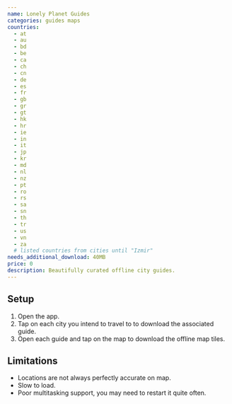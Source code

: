 ```yaml
---
name: Lonely Planet Guides
categories: guides maps
countries:
  - at
  - au
  - bd
  - be
  - ca
  - ch
  - cn
  - de
  - es
  - fr
  - gb
  - gr
  - gt
  - hk
  - hr
  - ie
  - in
  - it
  - jp
  - kr
  - md
  - nl
  - nz
  - pt
  - ro
  - rs
  - sa
  - sn
  - th
  - tr
  - us
  - vn
  - za
  # listed countries from cities until "Izmir"
needs_additional_download: 40MB
price: 0
description: Beautifully curated offline city guides.
---
```


## Setup

1. Open the app.
2. Tap on each city you intend to travel to to download the associated guide.
3. Open each guide and tap on the map to download the offline map tiles.

## Limitations

- Locations are not always perfectly accurate on map.
- Slow to load.
- Poor multitasking support, you may need to restart it quite often.
